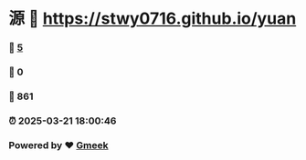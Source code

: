 # 源 :link: https://stwy0716.github.io/yuan 
### :page_facing_up: [5](https://stwy0716.github.io/yuan/tag.html) 
### :speech_balloon: 0 
### :hibiscus: 861 
### :alarm_clock: 2025-03-21 18:00:46 
### Powered by :heart: [Gmeek](https://github.com/Meekdai/Gmeek)
